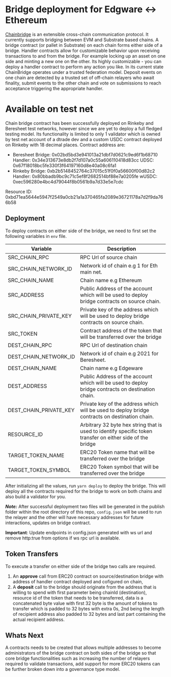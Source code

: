 #  Bridge deployment for Edgware <-> Ethereum  
[Chainbridge](https://github.com/ChainSafe/ChainBridge) is an extensible cross-chain communication protocol. It currently supports bridging between EVM and Substrate based chains.
A bridge contract (or pallet in Substrate) on each chain forms either side of a bridge. Handler contracts allow for customizable behavior upon receiving transactions to and from the bridge. For example locking up an asset on one side and minting a new one on the other. Its highly customizable - you can deploy a handler contract to perform any action you like.
In its current state ChainBridge operates under a trusted federation model. Deposit events on one chain are detected by a trusted set of off-chain relayers who await finality, submit events to the other chain and vote on submissions to reach acceptance triggering the appropriate handler.  

#  Available on test net
Chain bridge contract has been successfully deployed on Rinkeby and Beresheet test networks, however since we are yet to deploy a full fledged testing model.
Its functionality is limited to only 1 validator which is owned by test net account of a dtrade dev and a custom USDC contract deployed on Rinkeby with 18 decimal places.
Contract address are:
* Beresheet
Bridge: 0x02bd5bd3e941013a21dbf7d0621c9ed6f1b68710
Handler: 0x34e313673e8db2f7d107a0c55a606110418d83cc
UDSC: 0x67f18018bc5fe330f3f64197160d8e40a08c6fa1
* Rinkeby
Bridge: 0xb2b5148452764c37015c51f0f0a56600f00d82c2
Handler: 0x80bbadb9bc9c71c5ef8f2682514bf88e7a0205fe
wUSDC: 0xec596280e4bc4d79044f8b0561b9a7d33e5e7cdc 

Resource ID: 0xbd71ea5644e5947f2549a0cb21a1a370465fa2089e36721178a7d2f9da766b58  

##  Deployment
To deploy contracts on either side of the bridge, we need to first set the following variables in ```env``` file.

| Variable | Description |
| ----------- | ----------- |
| SRC_CHAIN_RPC | RPC Url of source chain |
| SRC_CHAIN_NETWORK_ID | Network id of chain e.g 1 for Eth main net. |
| SRC_CHAIN_NAME | Chain name e.g Ethereum |
| SRC_ADDRESS | Public Address of the account which will be used to deploy bridge contracts on source chain. |
| SRC_CHAIN_PRIVATE_KEY | Private key of the address which will be used to deploy bridge contracts on source chain. |
| SRC_TOKEN | Contract address of the token that will be transferred over the bridge |
| DEST_CHAIN_RPC | RPC Url of destination chain |
| DEST_CHAIN_NETWORK_ID | Network id of chain e.g 2021 for Beresheet. |
| DEST_CHAIN_NAME | Chain name e.g Edgeware |
| DEST_ADDRESS | Public Address of the account which will be used to deploy bridge contracts on destination chain. |
| DEST_CHAIN_PRIVATE_KEY | Private key of the address which will be used to deploy bridge contracts on destination chain. |
| RESOURCE_ID | Arbitrary 32 byte hex string that is used to identify specific token transfer on either side of the bridge|
|TARGET_TOKEN_NAME| ERC20 Token name that will be transferred over the bridge |
|TARGET_TOKEN_SYMBOL| ERC20 Token symbol that will be transferred over the bridge |

After initializing all the values, run ```yarn deploy``` to deploy the bridge. This will deploy all the contracts required for the bridge to work on both chains and also build a validator for you.
  
***Note:*** After successful deployment two files will be generated in the publish folder within the root directory of this repo, ```config.json``` will be used to run the relayer and the other will have necessary addresses for future interactions, updates on bridge contract.

**Important**: Update endpoints in config.json generated with ws url and remove http:true from options if ws rpc url is available.

##  Token Transfers

To execute a transfer on either side of the bridge two calls are required.
1. An **approve** call from ERC20 contract on source/destination bridge with address of handler contract deployed and cofigured on chain,
2. A **deposit** call to the bridge should originate from the address that is willing to spend with first parameter being chainId (destination), resource id of the token that needs to be transferred, data is a concatenated byte value with first 32 byte is the amount of tokens to transfer which is padded to 32 bytes with extra 0s, 2nd being the length of recipient address also padded to 32 bytes and last part containing the actual recipient address.

##  Whats Next
A contracts needs to be created that allows multiple addresses to become administrators of the bridge contract on both sides of the bridge so that core bridge functionalities such as increasing the number of relayers required to validate transactions, add support for more ERC20 tokens can be further broken down into a governance type model.
